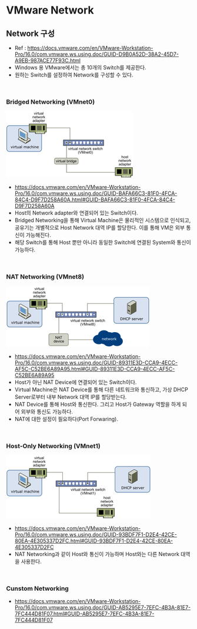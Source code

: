 # VMware Network

## Network 구성
* Ref : https://docs.vmware.com/en/VMware-Workstation-Pro/16.0/com.vmware.ws.using.doc/GUID-D9B0A52D-38A2-45D7-A9EB-987ACE77F93C.html
* Windows 용 VMware에서는 총 10개의 Switch를 제공한다.
* 원하는 Switch를 설정하여 Network를 구성할 수 있다.
</br>

### Bridged Networking (VMnet0)
![BridgedNetworking](img/BridgedNetworking.png)
* https://docs.vmware.com/en/VMware-Workstation-Pro/16.0/com.vmware.ws.using.doc/GUID-BAFA66C3-81F0-4FCA-84C4-D9F7D258A60A.html#GUID-BAFA66C3-81F0-4FCA-84C4-D9F7D258A60A
* Host의 Network adapter와 연결되어 있는 Switch이다.
* Bridged Networking을 통해 Virtual Machine은 물리적인 시스템으로 인식되고, 공유기는 개별적으로 Host Network 대역 IP를 할당한다. 이를 통해 VM은 외부 통신이 가능해진다.
* 해당 Switch를 통해 Host 뿐만 아니라 동일한 Switch에 연결된 System와 통신이 가능하다.
</br>

### NAT Networking (VMnet8)
![NATNetworking](img/NATNetworking.png)
* https://docs.vmware.com/en/VMware-Workstation-Pro/16.0/com.vmware.ws.using.doc/GUID-89311E3D-CCA9-4ECC-AF5C-C52BE6A89A95.html#GUID-89311E3D-CCA9-4ECC-AF5C-C52BE6A89A95
* Host가 아닌 NAT Device에 연결되어 있는 Switch이다.
* Virtual Machine은 NAT Device를 통해 다른 네트워크와 통신하고, 가상 DHCP Server로부터 내부 Network 대역 IP를 할당받는다.
* NAT Device를 통해 Host와 통신한다. 그리고 Host가 Gateway 역할을 하게 되어 외부와 통신도 가능하다.
* NAT에 대한 설정이 필요하다(Port Forwaring).
</br>

### Host-Only Networking (VMnet1)
![Host-OnlyNetworking](img/Host-OnlyNetworking.png)
* https://docs.vmware.com/en/VMware-Workstation-Pro/16.0/com.vmware.ws.using.doc/GUID-93BDF7F1-D2E4-42CE-80EA-4E305337D2FC.html#GUID-93BDF7F1-D2E4-42CE-80EA-4E305337D2FC
* NAT Networking과 같이 Host와 통신이 가능하며 Host와는 다른 Network 대역을 사용한다.
</br>


### Cunstom Networking
* https://docs.vmware.com/en/VMware-Workstation-Pro/16.0/com.vmware.ws.using.doc/GUID-AB5295E7-7EFC-4B3A-81E7-7FC444D81F07.html#GUID-AB5295E7-7EFC-4B3A-81E7-7FC444D81F07
</br>

